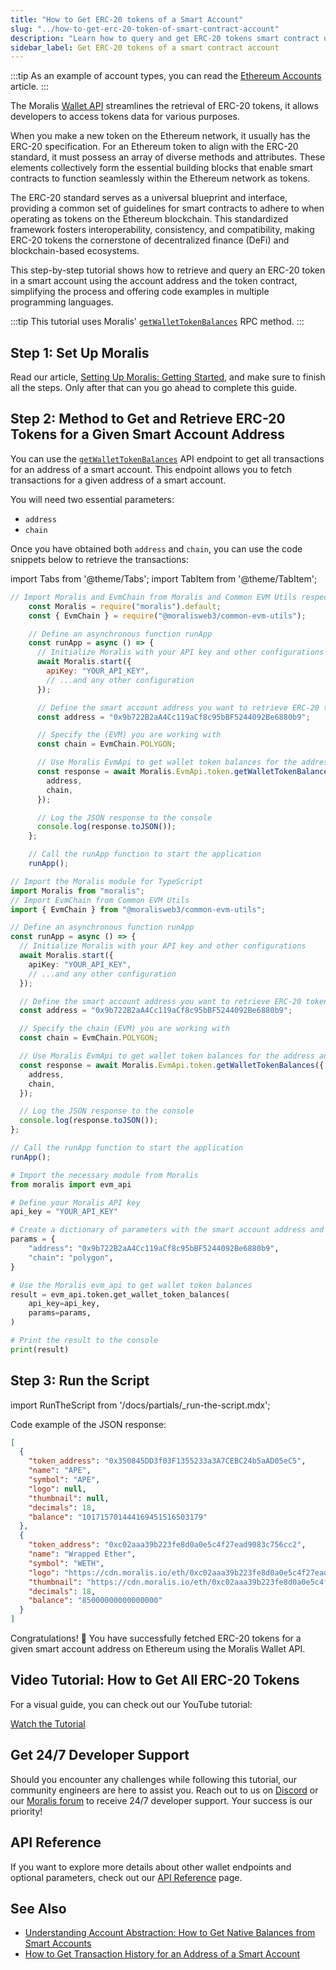 ```yaml
---
title: "How to Get ERC-20 tokens of a Smart Account"
slug: "../how-to-get-erc-20-token-of-smart-contract-account"
description: "Learn how to query and get ERC-20 tokens smart contract using the Moralis Wallet API."
sidebar_label: Get ERC-20 tokens of a smart contract account
---
```


:::tip
As an example of account types, you can read the [Ethereum Accounts](https://ethereum.org/en/developers/docs/accounts/#types-of-account) article.
:::

The Moralis [Wallet API](https://moralis.io/api/wallet/) streamlines the retrieval of ERC-20 tokens, it allows developers to access tokens data for various purposes.

When you make a new token on the Ethereum network, it usually has the ERC-20 specification. For an Ethereum token to align with the ERC-20 standard, it must possess an array of diverse methods and attributes. These elements collectively form the essential building blocks that enable smart contracts to function seamlessly within the Ethereum network as tokens.

The ERC-20 standard serves as a universal blueprint and interface, providing a common set of guidelines for smart contracts to adhere to when operating as tokens on the Ethereum blockchain. This standardized framework fosters interoperability, consistency, and compatibility, making ERC-20 tokens the cornerstone of decentralized finance (DeFi) and blockchain-based ecosystems.

This step-by-step tutorial shows how to retrieve and query an ERC-20 token in a smart account using the account address and the token contract, simplifying the process and offering code examples in multiple programming languages.

:::tip
This tutorial uses Moralis' [`getWalletTokenBalances`](/web3-data-api/evm/reference/get-wallet-token-balances) RPC method.
:::

## Step 1: Set Up Moralis

Read our article, [Setting Up Moralis: Getting Started](/web3-data-api/evm/get-your-api-key), and make sure to finish all the steps. Only after that can you go ahead to complete this guide.

## Step 2: Method to Get and Retrieve ERC-20 Tokens for a Given Smart Account Address

You can use the [`getWalletTokenBalances`](/web3-data-api/evm/reference/get-wallet-token-balances) API endpoint to get all transactions for an address of a smart account. This endpoint allows you to fetch transactions for a given address of a smart account.

You will need two essential parameters:

* `address`
* `chain`

Once you have obtained both `address` and `chain`, you can use the code snippets below to retrieve the transactions:

import Tabs from '@theme/Tabs';
import TabItem from '@theme/TabItem';

<Tabs groupId="programming-language">
  <TabItem value="javascript" label="index.js (JavaScript)" default>

```javascript
// Import Moralis and EvmChain from Moralis and Common EVM Utils respectively
    const Moralis = require("moralis").default;
    const { EvmChain } = require("@moralisweb3/common-evm-utils");

    // Define an asynchronous function runApp
    const runApp = async () => {
      // Initialize Moralis with your API key and other configurations
      await Moralis.start({
        apiKey: "YOUR_API_KEY",
        // ...and any other configuration
      });

      // Define the smart account address you want to retrieve ERC-20 tokens for
      const address = "0x9b722B2aA4Cc119aCf8c95bBF5244092Be6880b9";

      // Specify the (EVM) you are working with
      const chain = EvmChain.POLYGON;

      // Use Moralis EvmApi to get wallet token balances for the address and chain
      const response = await Moralis.EvmApi.token.getWalletTokenBalances({
        address,
        chain,
      });

      // Log the JSON response to the console
      console.log(response.toJSON());
    };

    // Call the runApp function to start the application
    runApp();
```

</TabItem>
<TabItem value="typescript" label="index.ts (TypeScript)">

```typescript
// Import the Moralis module for TypeScript
import Moralis from "moralis";
// Import EvmChain from Common EVM Utils
import { EvmChain } from "@moralisweb3/common-evm-utils";

// Define an asynchronous function runApp
const runApp = async () => {
  // Initialize Moralis with your API key and other configurations
  await Moralis.start({
    apiKey: "YOUR_API_KEY",
    // ...and any other configuration
  });

  // Define the smart account address you want to retrieve ERC-20 tokens for
  const address = "0x9b722B2aA4Cc119aCf8c95bBF5244092Be6880b9";

  // Specify the chain (EVM) you are working with
  const chain = EvmChain.POLYGON;

  // Use Moralis EvmApi to get wallet token balances for the address and chain
  const response = await Moralis.EvmApi.token.getWalletTokenBalances({
    address,
    chain,
  });

  // Log the JSON response to the console
  console.log(response.toJSON());
};

// Call the runApp function to start the application
runApp();
```

</TabItem>
<TabItem value="python" label="index.py (Python)">

```python
# Import the necessary module from Moralis
from moralis import evm_api

# Define your Moralis API key
api_key = "YOUR_API_KEY"

# Create a dictionary of parameters with the smart account address and chain
params = {
    "address": "0x9b722B2aA4Cc119aCf8c95bBF5244092Be6880b9",
    "chain": "polygon",
}

# Use the Moralis evm_api to get wallet token balances
result = evm_api.token.get_wallet_token_balances(
    api_key=api_key,
    params=params,
)

# Print the result to the console
print(result)
```

</TabItem>
</Tabs>

## Step 3: Run the Script

import RunTheScript from '/docs/partials/\_run-the-script.mdx';

<RunTheScript />

Code example of the JSON response:

```json
[
  {
    "token_address": "0x350845DD3f03F1355233a3A7CEBC24b5aAD05eC5",
    "name": "APE",
    "symbol": "APE",
    "logo": null,
    "thumbnail": null,
    "decimals": 18,
    "balance": "101715701444169451516503179"
  },
  {
    "token_address": "0xc02aaa39b223fe8d0a0e5c4f27ead9083c756cc2",
    "name": "Wrapped Ether",
    "symbol": "WETH",
    "logo": "https://cdn.moralis.io/eth/0xc02aaa39b223fe8d0a0e5c4f27ead9083c756cc2.webp",
    "thumbnail": "https://cdn.moralis.io/eth/0xc02aaa39b223fe8d0a0e5c4f27ead9083c756cc2_thumb.webp",
    "decimals": 18,
    "balance": "85000000000000000"
  }
]
```

Congratulations! 🥳 You have successfully fetched ERC-20 tokens for a given smart account address on Ethereum using the Moralis Wallet API.

## Video Tutorial: How to Get All ERC-20 Tokens

For a visual guide, you can check out our YouTube tutorial:

[Watch the Tutorial](https://www.youtube.com/watch?v=VdnMRiMYibA)

## Get 24/7 Developer Support

Should you encounter any challenges while following this tutorial, our community engineers are here to assist you. Reach out to us on [Discord](https://moralis.io/discord) or our [Moralis forum](https://forum.moralis.io) to receive 24/7 developer support. Your success is our priority!

## API Reference

If you want to explore more details about other wallet endpoints and optional parameters, check out our [API Reference](/web3-data-api/evm/reference#wallet-api) page.

## See Also

* [Understanding Account Abstraction: How to Get Native Balances from Smart Accounts](/web3-data-api/evm/wallet-api/how-to-get-the-native-balance-of-a-smart-contract-account)
* [How to Get Transaction History for an Address of a Smart Account](/web3-data-api/evm/wallet-api/how-to-get-transactions-of-smart-contract-account)
